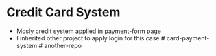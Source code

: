 # Credit Card System

- Mosly credit system applied in payment-form page
- I inherited other project to apply login for this case
#   c a r d - p a y m e n t - s y s t e m  
 #   a n o t h e r - r e p o  
 